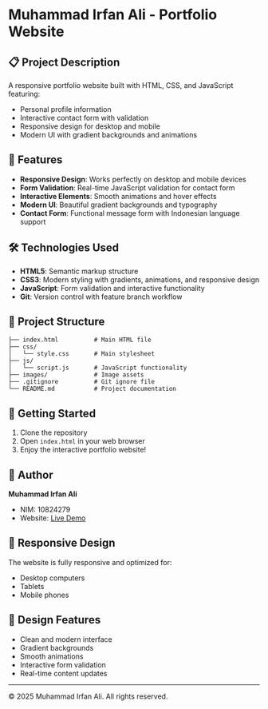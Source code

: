 # Muhammad Irfan Ali - Portfolio Website

## 📋 Project Description

A responsive portfolio website built with HTML, CSS, and JavaScript featuring:

- Personal profile information
- Interactive contact form with validation
- Responsive design for desktop and mobile
- Modern UI with gradient backgrounds and animations

## 🎯 Features

- **Responsive Design**: Works perfectly on desktop and mobile devices
- **Form Validation**: Real-time JavaScript validation for contact form
- **Interactive Elements**: Smooth animations and hover effects
- **Modern UI**: Beautiful gradient backgrounds and typography
- **Contact Form**: Functional message form with Indonesian language support

## 🛠️ Technologies Used

- **HTML5**: Semantic markup structure
- **CSS3**: Modern styling with gradients, animations, and responsive design
- **JavaScript**: Form validation and interactive functionality
- **Git**: Version control with feature branch workflow

## 📁 Project Structure

```
├── index.html          # Main HTML file
├── css/
│   └── style.css       # Main stylesheet
├── js/
│   └── script.js       # JavaScript functionality
├── images/             # Image assets
├── .gitignore          # Git ignore file
└── README.md           # Project documentation
```

## 🚀 Getting Started

1. Clone the repository
2. Open `index.html` in your web browser
3. Enjoy the interactive portfolio website!

## 👤 Author

**Muhammad Irfan Ali**

- NIM: 10824279
- Website: [Live Demo](https://your-github-username.github.io/repository-name)

## 📱 Responsive Design

The website is fully responsive and optimized for:

- Desktop computers
- Tablets
- Mobile phones

## 🎨 Design Features

- Clean and modern interface
- Gradient backgrounds
- Smooth animations
- Interactive form validation
- Real-time content updates

---

© 2025 Muhammad Irfan Ali. All rights reserved.
